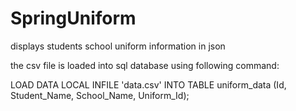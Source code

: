 # SpringUniform
displays students school uniform information in json



the csv file is loaded into sql database using following command:

LOAD DATA LOCAL INFILE 'data.csv' INTO TABLE uniform_data (Id, Student_Name, School_Name, Uniform_Id);
